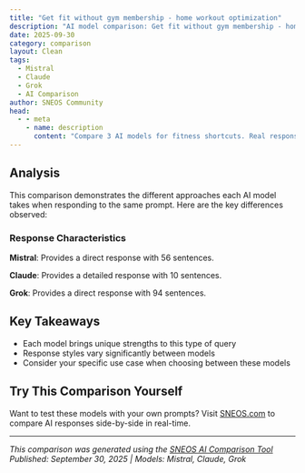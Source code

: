 ```yaml
---
title: "Get fit without gym membership - home workout optimization"
description: "AI model comparison: Get fit without gym membership - home workout optimization..."
date: 2025-09-30
category: comparison
layout: Clean
tags:
  - Mistral
  - Claude
  - Grok
  - AI Comparison
author: SNEOS Community
head:
  - - meta
    - name: description
      content: "Compare 3 AI models for fitness shortcuts. Real responses from Mistral, Claude, Grok with detailed analysis."
---
```


<ChatComparison
  title="Get fit without gym membership - home workout optimization"
  prompt="Get fit without gym membership - home workout optimization"
  :responses='{
    "Mistral": "Getting fit without a gym membership is absolutely possible with a well-structured home workout routine. Here are some tips and a sample workout plan to help you optimize your home workouts:\n\n### Tips for Home Workout Optimization\n\n1. **Set Clear Goals**: Define what you want to achieve\u2014whether it\u0027s weight loss, muscle gain, or improved cardiovascular health.\n2. **Consistency**: Aim for at least 3-5 workouts per week. Consistency is key to seeing results.\n3. **Variety**: Mix up your workouts to keep things interesting and to work different muscle groups.\n4. **Proper Form**: Ensure you are performing exercises correctly to avoid injury and maximize benefits.\n5. **Warm-Up and Cool-Down**: Always include a warm-up and cool-down to prevent injury and aid recovery.\n6. **Nutrition**: Pay attention to your diet. Proper nutrition is crucial for achieving fitness goals.\n7. **Equipment**: While not necessary, having some basic equipment like resistance bands, dumbbells, or a yoga mat can enhance your workouts.\n\n### Sample Home Workout Plan\n\n#### Day 1: Full Body Strength\n\n**Warm-Up:**\n- 5 minutes of light cardio (jumping jacks, jogging in place)\n- Dynamic stretches (leg swings, arm circles)\n\n**Workout:**\n1. **Push-Ups**: 3 sets of 10-15 reps\n2. **Squats**: 3 sets of 15-20 reps\n3. **Lunges**: 3 sets of 10-12 reps per leg\n4. **Plank**: 3 sets of 30-60 seconds\n5. **Bicycle Crunches**: 3 sets of 15-20 reps per side\n6. **Burpees**: 3 sets of 10-15 reps\n\n**Cool-Down:**\n- 5 minutes of stretching (focus on major muscle groups)\n\n#### Day 2: Cardio and Core\n\n**Warm-Up:**\n- 5 minutes of light cardio (jumping jacks, jogging in place)\n- Dynamic stretches (leg swings, arm circles)\n\n**Workout:**\n1. **Jumping Jacks**: 3 sets of 1 minute\n2. **Mountain Climbers**: 3 sets of 1 minute\n3. **High Knees**: 3 sets of 1 minute\n4. **Russian Twists**: 3 sets of 15-20 reps per side\n5. **Leg Raises**: 3 sets of 15-20 reps\n6. **Side Plank**: 3 sets of 20-30 seconds per side\n\n**Cool-Down:**\n- 5 minutes of stretching (focus on core and legs)\n\n#### Day 3: Rest or Light Activity\n\n- Go for a walk, do some yoga, or engage in a low-intensity activity.\n\n#### Day 4: Upper Body Strength\n\n**Warm-Up:**\n- 5 minutes of light cardio (jumping jacks, jogging in place)\n- Dynamic stretches (arm circles, shoulder rolls)\n\n**Workout:**\n1. **Tricep Dips**: 3 sets of 10-15 reps\n2. **Inverted Rows** (using a sturdy chair or table): 3 sets of 10-15 reps\n3. **Bicep Curls** (using dumbbells or resistance bands): 3 sets of 10-15 reps\n4. **Overhead Press** (using dumbbells or resistance bands): 3 sets of 10-15 reps\n5. **Plank Shoulder Taps**: 3 sets of 10-15 reps per side\n\n**Cool-Down:**\n- 5 minutes of stretching (focus on upper body)\n\n#### Day 5: Lower Body Strength\n\n**Warm-Up:**\n- 5 minutes of light cardio (jumping jacks, jogging in place)\n- Dynamic stretches (leg swings, hip circles)\n\n**Workout:**\n1. **Glute Bridges**: 3 sets of 15-20 reps\n2. **Calf Raises**: 3 sets of 15-20 reps\n3. **Wall Sits**: 3 sets of 30-60 seconds\n4. **Donkey Kicks**: 3 sets of 15-20 reps per leg\n5. **Fire Hydrants**: 3 sets of 15-20 reps per leg\n\n**Cool-Down:**\n- 5 minutes of stretching (focus on lower body)\n\n#### Day 6: HIIT (High-Intensity Interval Training)\n\n**Warm-Up:**\n- 5 minutes of light cardio (jumping jacks, jogging in place)\n- Dynamic stretches (leg swings, arm circles)\n\n**Workout:**\n1. **Burpees**: 45 seconds\n2. **Rest**: 15 seconds\n3. **Mountain Climbers**: 45 seconds\n4. **Rest**: 15 seconds\n5. **Jump Squats**: 45 seconds\n6. **Rest**: 15 seconds\n7. **High Knees**: 45 seconds\n8. **Rest**: 15 seconds\n9. **Push-Ups**: 45 seconds\n10. **Rest**: 15 seconds\n\nRepeat the circuit 3-4 times.\n\n**Cool-Down:**\n- 5 minutes of stretching (focus on full body)\n\n#### Day 7: Rest or Light Activity\n\n- Go for a walk, do some yoga, or engage in a low-intensity activity.\n\n### Additional Tips\n\n- **Track Progress**: Keep a workout journal to track your progress and adjust your workouts as needed.\n- **Stay Hydrated**: Drink plenty of water before, during, and after your workouts.\n- **Listen to Your Body**: If you feel pain or excessive fatigue, take a rest day or modify your workout.\n\nBy following this plan and staying consistent, you can achieve your fitness goals without a gym membership.",
    "Claude": "# Complete Home Workout Optimization Guide\n\n## **No-Equipment Essentials**\n\n### **Upper Body**\n- **Push-ups** (standard, diamond, wide-grip, decline)\n- **Pike push-ups** (shoulder focus)\n- **Tricep dips** (using chair/couch)\n- **Plank variations** (standard, side, up-down)\n\n### **Lower Body**\n- **Squats** (bodyweight, jump, single-leg)\n- **Lunges** (forward, reverse, lateral)\n- **Glute bridges** (single/double leg)\n- **Calf raises**\n- **Wall sits**\n\n### **Full Body/Cardio**\n- **Burpees**\n- **Mountain climbers**\n- **High knees**\n- **Jumping jacks**\n- **Bear crawls**\n\n## **Space Optimization**\n\n### **Minimal Space (6x6 ft)**\n- **Isometric holds** (planks, wall sits)\n- **Vertical exercises** (jumping jacks, high knees)\n- **Stationary movements** (squats, push-ups)\n\n### **Furniture Workouts**\n- **Chair**: tricep dips, step-ups, incline push-ups\n- **Stairs**: step-ups, calf raises, incline exercises\n- **Wall**: wall sits, handstand progressions\n\n## **Progressive Workout Plans**\n\n### **Beginner (Weeks 1-4)**\n**3x per week, 20-30 minutes**\n- 2 sets of 8-12 reps each exercise\n- 30-60 seconds rest between sets\n\n### **Intermediate (Weeks 5-8)**\n**4x per week, 30-40 minutes**\n- 3 sets of 12-15 reps\n- Add compound movements\n- Reduce rest to 30-45 seconds\n\n### **Advanced (Weeks 9\u002B)**\n**5-6x per week, 40-50 minutes**\n- 3-4 sets of 15\u002B reps\n- Add plyometric variations\n- Circuit training with minimal rest\n\n## **Budget-Friendly Equipment**\n\n### **Under $50**\n1. **Resistance bands** ($10-15) - Full-body strength training\n2. **Jump rope** ($5-10) - Excellent cardio\n3. **Yoga mat** ($15-25) - Comfort and stability\n\n### **Under $100** (Add to above)\n4. **Adjustable dumbbells** or **kettlebell** ($30-50)\n5. **Pull-up bar** ($15-25) - Doorway mounted\n\n## **Sample Weekly Schedule**\n\n### **Monday: Upper Body Focus**\n- Push-ups: 3 sets\n- Pike push-ups: 2 sets\n- Tricep dips: 3 sets\n- Plank hold: 3 x 30-60 seconds\n\n### **Tuesday: Lower Body \u002B Cardio**\n- Squats: 3 sets\n- Lunges: 3 sets each leg\n- Glute bridges: 3 sets\n- 10-minute HIIT circuit\n\n### **Wednesday: Active Recovery**\n- Light stretching\n- Walking\n- Yoga flow\n\n### **Thursday: Full Body Circuit**\n- Burpees, mountain climbers, jump squats\n- 3 rounds, 45 seconds work/15 seconds rest\n\n### **Friday: Strength Focus**\n- Repeat Monday or Tuesday based on preference\n\n### **Weekend: Flexibility \u002B Fun**\n- Longer walk/hike\n- Yoga or stretching session\n- Recreational activities\n\n## **Progression Strategies**\n\n### **Increase Difficulty**\n1. **Add reps/sets** gradually\n2. **Slow down tempo** (3 seconds down, 1 second up)\n3. **Add pauses** at bottom of movement\n4. **Combine exercises** (squat to overhead press)\n5. **Reduce rest time** between sets\n\n### **Track Progress**\n- **Workout log** (reps, sets, time)\n- **Body measurements** weekly\n- **Progress photos** monthly\n- **How you feel** (energy, strength, endurance)\n\n## **Nutrition Support**\n\n### **Pre-Workout** (30-60 min before)\n- Banana with almond butter\n-",
    "Grok": "Getting fit without a gym membership is entirely possible with the right home workout plan, consistency, and optimization. Below is a comprehensive guide to help you build strength, improve cardio, and enhance flexibility using minimal or no equipment, all from the comfort of your home. I\u0027ll break it down into workout structure, exercises, progression, nutrition, and tips for staying motivated.\n\n---\n\n### 1. **Why Home Workouts Work**\n- **Accessibility**: No need for a gym; use your body weight or household items as equipment.\n- **Cost-Effective**: Save money on memberships and commuting.\n- **Customizable**: Tailor workouts to your schedule and fitness level.\n\nThe key is to focus on consistency, progressive overload (gradually increasing difficulty), and a balanced routine that targets all major muscle groups.\n\n---\n\n### 2. **Equipment (Optional but Helpful)**\nWhile you can get fit with zero equipment, these affordable items can add variety and intensity:\n- **Resistance Bands**: Great for strength training; cost $10\u201320.\n- **Dumbbells or Kettlebells**: Start with a light set if possible (or use water bottles/filled backpacks).\n- **Yoga Mat**: For comfort during floor exercises; $10\u201315.\n- **Jump Rope**: Excellent for cardio; $5\u201310.\n- **Household Items**: Use water jugs, chairs, or backpacks filled with books as weights.\n\n---\n\n### 3. **Home Workout Structure**\nAim for a balanced weekly plan that includes strength, cardio, and flexibility. Here\u2019s a sample 5-day split for beginners to intermediates (adjust based on your level):\n\n#### Weekly Schedule\n- **Day 1: Full-Body Strength** (Bodyweight or with equipment)\n- **Day 2: Cardio \u002B Core**\n- **Day 3: Upper Body \u002B Flexibility**\n- **Day 4: Lower Body \u002B Cardio**\n- **Day 5: Full-Body Strength or Active Recovery** (light yoga/stretching)\n- **Day 6 \u0026 7: Rest or Light Activity** (walking, stretching)\n\n**Workout Duration**: 30\u201360 minutes per session, depending on intensity and fitness level.\n\n#### General Guidelines\n- **Warm-Up (5\u201310 minutes)**: Dynamic stretches or light cardio (jumping jacks, high knees) to prepare your body.\n- **Cool-Down (5\u201310 minutes)**: Static stretches to improve flexibility and aid recovery.\n- **Reps \u0026 Sets**: Beginners: 2\u20133 sets of 10\u201315 reps per exercise. Intermediate/Advanced: 3\u20135 sets of 8\u201312 reps with increased intensity.\n\n---\n\n### 4. **Key Exercises for Home Workouts**\nHere are equipment-free (or minimal equipment) exercises categorized by focus area. Mix and match for variety.\n\n#### Full-Body Strength\n- **Push-Ups**: Chest, shoulders, triceps, core. (Modify on knees if needed.)\n  - Progression: Diamond push-ups, archer push-ups, or elevate feet.\n- **Plank Variations**: Core strength and stability.\n  - Progression: Side planks, plank-to-shoulder-taps, or longer holds (30\u201360 seconds).\n- **Burpees**: Full-body cardio and strength.\n  - Progression: Add a push-up or jump higher.\n\n#### Upper Body\n- **Tricep Dips**: Use a sturdy chair or edge; targets triceps.\n  - Progression: Extend legs fully or elevate feet.\n- **Superman Hold**: Lie face down, lift arms/legs off ground; works back and shoulders.\n  - Progression: Hold for 30\u201360 seconds.\n- **Pike Push-Ups**: Targets shoulders for overhead pressing strength.\n  - Progression: Feet elevated or closer to hands.\n\n#### Lower Body\n- **Bodyweight Squats**: Quads, hamstrings, glutes.\n  - Progression: Jump squats, single-leg pistol squats (assisted), or hold a weight.\n- **Lunges**: Forward or reverse; works legs and balance.\n  - Progression: Walking lunges or add a jump.\n- **Glute Bridges**: Lie on back, lift hips; targets glutes and hamstrings.\n  - Progression: Single-leg bridges or hold at the top.\n\n#### Cardio\n- **Jumping Jacks**: Simple, effective heart rate booster.\n- **High Knees**: Mimic running in place; great for cardio and core.\n- **Mountain Climbers**: Fast-paced; works core and cardio.\n- **Jump Rope**: If you have one; excellent for endurance.\n  - Progression: Double-unders or increase speed.\n\n#### Core\n- **Bicycle Crunches**: Targets obliques and abs.\n- **Leg Raises**: Lower abs; lie flat and lift legs.\n- **Russian Twists**: Sitting, twist torso side to side (hold a weight for added difficulty).\n\n#### Flexibility/Mobility\n- **Yoga Poses**: Downward dog, cat-cow, child\u2019s pose.\n- **Static Stretches**: Hamstring stretch, quad stretch, shoulder stretch.\n  - Tip: Follow free yoga videos on YouTube for guided sessions.\n\n---\n\n### 5. **Sample Workout Plan (Beginner)**\n#### Day 1: Full-Body Strength\n- Warm-Up: 5 min jumping jacks \u002B dynamic stretches\n- Circuit (3 rounds):\n  - Push-Ups: 10\u201315 reps\n  - Bodyweight Squats: 15\u201320 reps\n  - Plank: Hold 20\u201330 seconds\n  - Burpees: 8\u201310 reps\n- Cool-Down: 5 min stretching\n\n#### Day 2: Cardio \u002B Core\n- Warm-Up: 5 min high knees\n- Circuit (3 rounds):\n  - Mountain Climbers: 30 seconds\n  - Bicycle Crunches: 20 reps\n  - Jumping Jacks: 1 minute\n  - Leg Raises: 15 reps\n- Cool-Down: 5 min stretching\n\n#### Day 3: Upper Body \u002B Flexibility\n- Warm-Up: 5 min arm circles \u002B dynamic stretches\n- Circuit (3 rounds):\n  - Push-Ups: 10\u201315 reps\n  - Tricep Dips (on chair): 12\u201315 reps\n  - Superman Hold: 20\u201330 seconds\n- Flexibility: 10 min yoga or static stretching\n\n#### Day 4: Lower Body \u002B Cardio\n- Warm-Up: 5 min light jogging in place\n- Circuit (3 rounds):\n  - Squats: 15\u201320 reps\n  - Lunges: 10 reps per leg\n  - Glute Bridges: 15 reps\n  - High Knees: 30 seconds\n- Cool-Down: 5 min stretching\n\n#### Day 5: Active Recovery or Full-Body Light\n- Option 1: 30 min walk \u002B 10 min stretching\n- Option 2: Light full-body circuit (1\u20132 rounds of Day 1 workout at 50% effort)\n\n---\n\n### 6. **Progression: How to Get Stronger**\nTo avoid plateaus, progressively challenge yourself:\n- **Increase Reps/Time**: Add 1\u20132 reps or 5\u201310 seconds to holds each week.\n- **Add Resistance**: Use household weights or resistance bands.\n- **Modify Exercises**: Switch to harder variations (e.g., regular push-ups to diamond push-ups).\n- **Reduce Rest**: Shorten rest between sets (e.g., from 60 to 30 seconds).\n- **Track Progress**: Log reps, sets, or how you feel after workouts to monitor improvement.\n\n---\n\n### 7. **Nutrition for Fitness**\nExercise alone won\u2019t get you fit without proper fueling. Focus on:\n- **Protein**: Supports muscle repair (chicken, eggs, beans, yogurt, tofu). Aim for 0.7\u20131g per pound of body weight daily.\n- **Carbs**: Energy for workouts (oats, rice, fruits, veggies).\n- **Fats**: Hormonal health (avocado, nuts, olive oil).\n- **Hydration**: Drink 2\u20133 liters of water daily, more if sweating a lot.\n- **Calorie Balance**:\n  - Weight loss: Eat in a slight deficit (200\u2013500 calories below maintenance).\n  - Muscle gain: Eat in a slight surplus (200\u2013300 calories above maintenance).\n- **Meal Timing**: Optional, but eating protein post-workout can aid recovery.\n- **Avoid**: Excessive processed foods, sugary drinks.\n\n**Tip**: Use free apps like MyFitnessPal to track calories and macros if needed.\n\n---\n\n### 8. **Staying Motivated**\n- **Set Goals**: Specific, measurable goals (e.g., \u201CDo 20 push-ups in a row by next month\u201D).\n- **Schedule Workouts**: Treat them like appointments; consistency beats perfection.\n- **Track Progress**: Take progress photos, note strength gains, or measure endurance.\n- **Mix It Up**: Change exercises or follow YouTube workout videos for variety (channels like Athlean-X, Chloe Ting, or Fitness Blender are great).\n- **Reward Yourself**: Celebrate small wins with non-food rewards (new workout gear, a movie night).\n- **Accountability**: Partner with a friend or join online fitness communities (Reddit\u2019s r/bodyweightfitness is a good start).\n\n---\n\n### 9. **Common Mistakes to Avoid**\n- **Skipping Warm-Up/Cool-Down**: Increases injury risk and delays recovery.\n- **Overtraining**: Rest is crucial; don\u2019t push through pain (soreness is fine, pain isn\u2019t).\n- **Poor Form**: Focus on technique over quantity; watch tutorial videos if unsure.\n- **Neglecting Nutrition**: Fitness is 70% diet, 30% exercise\u2014don\u2019t ignore eating habits.\n- **Inconsistency**: Missing weeks derails progress; aim for at least 3 workouts weekly.\n\n---\n\n### 10. **Scaling for Your Level**\n- **Beginner**: Start with 3 days/week, focus on form, and keep workouts 30\u2013"
  }'
  published-date="13:05"
/>

## Analysis

This comparison demonstrates the different approaches each AI model takes when responding to the same prompt. Here are the key differences observed:

### Response Characteristics

**Mistral**: Provides a direct response with 56 sentences. 

**Claude**: Provides a detailed response with 10 sentences. 

**Grok**: Provides a direct response with 94 sentences. 

## Key Takeaways

- Each model brings unique strengths to this type of query
- Response styles vary significantly between models
- Consider your specific use case when choosing between these models

## Try This Comparison Yourself

Want to test these models with your own prompts? Visit [SNEOS.com](https://sneos.com) to compare AI responses side-by-side in real-time.

---

*This comparison was generated using the [SNEOS AI Comparison Tool](https://sneos.com)*
*Published: September 30, 2025 | Models: Mistral, Claude, Grok*
